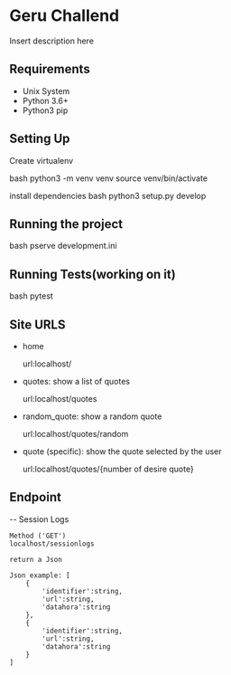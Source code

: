 # Geru Challend
Insert description here

## Requirements
- Unix System
- Python 3.6+
- Python3 pip

## Setting Up
Create virtualenv

bash 
python3 -m venv venv
source venv/bin/activate


install dependencies
bash
python3 setup.py develop


## Running the project
bash
pserve development.ini

## Running Tests(working on it)
bash
pytest

## Site URLS
- home

    url:localhost/

- quotes: show a list of quotes

    url:localhost/quotes

- random_quote: show a random quote

    url:localhost/quotes/random

- quote (specific): show the quote selected by the user 

    url:localhost/quotes/{number of desire quote}

## Endpoint

-- Session Logs

    Method ('GET')
    localhost/sessionlogs
    
    return a Json

    Json example: [
        {
            'identifier':string,
            'url':string,
            'datahora':string
        },
        {
            'identifier':string,
            'url':string,
            'datahora':string
        }
    ]

